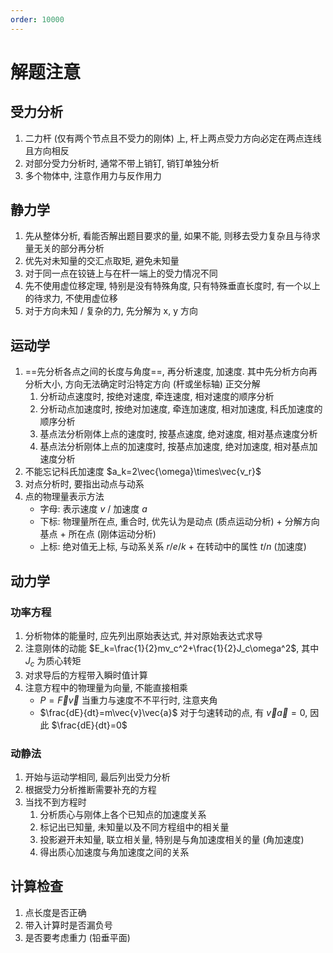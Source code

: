 ```yaml
---
order: 10000
---
```


# 解题注意
## 受力分析
1. 二力杆 (仅有两个节点且不受力的刚体) 上, 杆上两点受力方向必定在两点连线且方向相反
1. 对部分受力分析时, 通常不带上销钉, 销钉单独分析
1. 多个物体中, 注意作用力与反作用力

## 静力学
1. 先从整体分析, 看能否解出题目要求的量, 如果不能, 则移去受力复杂且与待求量无关的部分再分析
1. 优先对未知量的交汇点取矩, 避免未知量
1. 对于同一点在铰链上与在杆一端上的受力情况不同
1. 先不使用虚位移定理, 特别是没有特殊角度, 只有特殊垂直长度时, 有一个以上的待求力, 不使用虚位移
1. 对于方向未知 / 复杂的力, 先分解为 x, y 方向

## 运动学
1. ==先分析各点之间的长度与角度==, 再分析速度, 加速度. 其中先分析方向再分析大小, 方向无法确定时沿特定方向 (杆或坐标轴) 正交分解
    1. 分析动点速度时, 按绝对速度, 牵连速度, 相对速度的顺序分析
    1. 分析动点加速度时, 按绝对加速度, 牵连加速度, 相对加速度, 科氏加速度的顺序分析
    1. 基点法分析刚体上点的速度时, 按基点速度, 绝对速度, 相对基点速度分析
    1. 基点法分析刚体上点的加速度时, 按基点加速度, 绝对加速度, 相对基点加速度分析
1. 不能忘记科氏加速度 $a_k=2\vec{\omega}\times\vec{v_r}$
1. 对点分析时, 要指出动点与动系
1. 点的物理量表示方法
    * 字母: 表示速度 $v$ / 加速度 $a$
    * 下标: 
    物理量所在点, 重合时, 优先认为是动点 (质点运动分析) + 分解方向
    基点 + 所在点 (刚体运动分析)
    * 上标: 绝对值无上标, 与动系关系 $r/e/k$ + 在转动中的属性 $t/n$ (加速度)

## 动力学
### 功率方程
1. 分析物体的能量时, 应先列出原始表达式, 并对原始表达式求导
1. 注意刚体的动能 $E_k=\frac{1}{2}mv_c^2+\frac{1}{2}J_c\omega^2$, 其中 $J_c$ 为质心转矩
1. 对求导后的方程带入瞬时值计算
1. 注意方程中的物理量为向量, 不能直接相乘
    * $P=\vec{F}\vec{v}$
    当重力与速度不不平行时, 注意夹角
    * $\frac{dE}{dt}=m\vec{v}\vec{a}$
    对于匀速转动的点, 有 $\vec{v}\vec{a}=0$, 因此 $\frac{dE}{dt}=0$

### 动静法
1. 开始与运动学相同, 最后列出受力分析
1. 根据受力分析推断需要补充的方程
1. 当找不到方程时
    1. 分析质心与刚体上各个已知点的加速度关系
    1. 标记出已知量, 未知量以及不同方程组中的相关量
    1. 投影避开未知量, 联立相关量, 特别是与角加速度相关的量 (角加速度)
    1. 得出质心加速度与角加速度之间的关系

## 计算检查
1. 点长度是否正确
1. 带入计算时是否漏负号
1. 是否要考虑重力 (铅垂平面)
